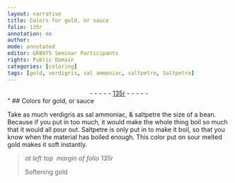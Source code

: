 ```yaml
---
layout: narrative
title: Colors for gold, or sauce
folio: 135r
annotation: no
author:
mode: annotated
editor: GR8975 Seminar Participants
rights: Public Domain
categories: [coloring]
tags: [gold, verdigris, sal ammoniac, saltpetre, Saltpetre]
---
```


 <div class="folio" align="center">- - - - - <a href="http://gallica.bnf.fr/ark:/12148/btv1b10500001g/f275.item.r=" target="_blank">135r</a> - - - - - </div>" 
## Colors for <span class="material">gold</span>, or sauce

  <span class="activity"></span> 
 Take as much <span class="material">verdigris</span> as <span class="material">sal ammoniac</span>, & <span class="material">saltpetre</span> the size of a bean. Because if you put in too much, it would make the whole thing boil so much that it would all pour out. <span class="material">Saltpetre</span> is only put in to make it boil, so that you know when the material has boiled enough. This color put on sour melted gold makes it soft instantly. 
 
> *at left top  margin of folio 135r*
> 
> Softening <span class="material">gold</span> 
 